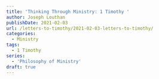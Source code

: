 ```yaml
---
title: 'Thinking Through Ministry: 1 Timothy '
author: Joseph Louthan
publishDate: 2021-02-03
url: /letters-to-timothy/2021-02-03-letters-to-timothy/
categories:
  - Ministry
tags:
  - 1 Timothy
series:
  - 'Philosophy of Ministry'
draft: true
---
```

